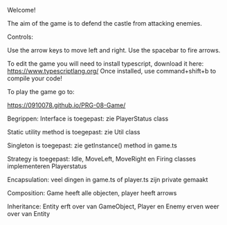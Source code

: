 Welcome!

The aim of the game is to defend the castle from attacking enemies.

Controls:

Use the arrow keys to move left and right.
Use the spacebar to fire arrows.

To edit the game you will need to install typescript, download it here:
https://www.typescriptlang.org/
Once installed, use command+shift+b to compile your code!

To play the game go to:

https://0910078.github.io/PRG-08-Game/

Begrippen:
Interface is toegepast: zie PlayerStatus class

Static utility method is toegepast: zie Util class

Singleton is toegepast: zie getInstance() method in game.ts

Strategy is toegepast: Idle, MoveLeft, MoveRight en Firing classes implementeren Playerstatus


Encapsulation: veel dingen in game.ts of player.ts zijn private gemaakt

Composition: Game heeft alle objecten, player heeft arrows

Inheritance: Entity erft over van GameObject, Player en Enemy erven weer over van Entity

